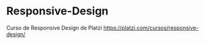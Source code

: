 # Responsive-Design
Curso de Responsive Design de Platzi
https://platzi.com/cursos/responsive-design/
